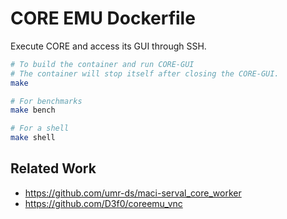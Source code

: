 # CORE EMU Dockerfile

Execute CORE and access its GUI through SSH.

```bash
# To build the container and run CORE-GUI
# The container will stop itself after closing the CORE-GUI.
make

# For benchmarks
make bench

# For a shell
make shell
```

## Related Work

- <https://github.com/umr-ds/maci-serval_core_worker>
- <https://github.com/D3f0/coreemu_vnc>
